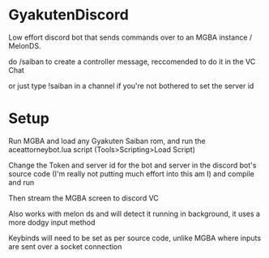 # GyakutenDiscord
Low effort discord bot that sends commands over to an MGBA instance / MelonDS.

do /saiban to create a controller message, reccomended to do it in the VC Chat

or just type !saiban in a channel if you're not bothered to set the server id

# Setup

Run MGBA and load any Gyakuten Saiban rom, and run the aceattorneybot.lua script (Tools>Scripting>Load Script)

Change the Token and server id for the bot and server in the discord bot's source code (I'm really not putting much effort into this am I) and compile and run

Then stream the MGBA screen to discord VC

Also works with melon ds and will detect it running in background, it uses a more dodgy input method

Keybinds will need to be set as per source code, unlike MGBA where inputs are sent over a socket connection
